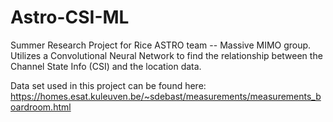 # Astro-CSI-ML
Summer Research Project for Rice ASTRO team -- Massive MIMO group. Utilizes a Convolutional Neural Network to find the relationship between the Channel State Info (CSI) and the location data.

Data set used in this project can be found here: https://homes.esat.kuleuven.be/~sdebast/measurements/measurements_boardroom.html

